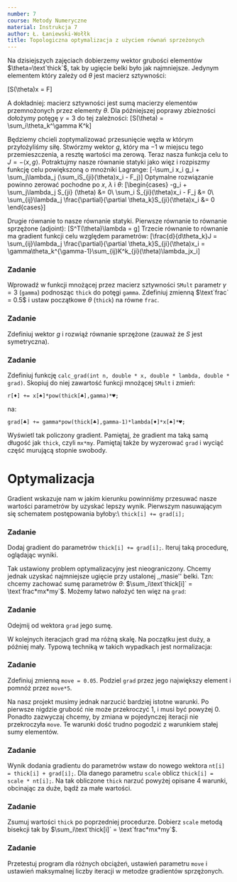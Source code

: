 ```yaml
---
number: 7
course: Metody Numeryczne
material: Instrukcja 7
author: Ł. Łaniewski-Wołłk
title: Topologiczna optymalizacja z użyciem równań sprzeżonych
---
```


Na dzisiejszych zajęciach dobierzemy wektor grubości elementów $\theta=\text`thick`$, tak by ugięcie belki było jak najmniejsze. Jedynym elementem który zależy od $\theta$ jest macierz sztywności:

\[S(\theta)x = F\]

A dokładniej: macierz sztywności jest sumą macierzy elementów przemnożonych przez elementy $\theta$. Dla późniejszej poprawy zbieżności dołożymy potęgę $\gamma=3$ do tej zależności:
\[S(\theta) = \sum_i\theta_k^\gamma K^k\]

Będziemy chcieli zoptymalizować przesunięcie węzła w którym przyłożyliśmy siłę. Stwórzmy wektor $g$, który ma $-1$ w miejscu tego przemieszczenia, a resztę wartości ma zerową. Teraz nasza funkcja celu to $J = -\langle x, g \rangle$. Potraktujmy nasze równanie statyki jako więz i rozpiszmy funkcję celu powiększoną o mnożniki Lagrange:
\[-\sum_i x_i g_i  + \sum_j\lambda_j (\sum_iS_{ji}(\theta)x_i - F_j)\]
Optymalne rozwiązanie powinno zerować pochodne po $x$, $\lambda$ i $\theta$:
\[\begin{cases}
-g_i + \sum_j\lambda_j S_{ji} (\theta) &= 0\\
\sum_i S_{ji}(\theta)x_i - F_j &= 0\\
\sum_{ij}\lambda_j \frac{\partial}{\partial \theta_k}S_{ji}(\theta)x_i &= 0
\end{cases}\]

Drugie równanie to nasze równanie statyki. Pierwsze równanie to równanie sprzężone (adjoint):
\[S^T(\theta)\lambda = g\]
Trzecie równanie to równanie ma gradient funkcji celu względem parametrów:
\[\frac{d}{d\theta_k}J = \sum_{ij}\lambda_j \frac{\partial}{\partial \theta_k}S_{ji}(\theta)x_i = \gamma\theta_k^{\gamma-1}\sum_{ij}K^k_{ji}(\theta)\lambda_jx_i\]


### Zadanie

Wprowadź w funkcji mnożącej przez macierz sztywności `SMult` parametr $\gamma=3$ (`gamma`) podnosząc `thick` do potęgi `gamma`. Zdefiniuj zmienną $\text`frac` = 0.5$ i ustaw początkowe $\theta$ (`thick`) na równe `frac`. 



### Zadanie

Zdefiniuj wektor $g$ i rozwiąż równanie sprzężone (zauważ że $S$ jest symetryczna).



### Zadanie

Zdefiniuj funkcję `calc_grad(int n, double * x, double * lambda, double * grad)`. Skopiuj do niej zawartość funkcji mnożącej `SMult` i zmień:

`r[♦] += x[♠]*pow(thick[♣],gamma)*♥;`

na:

`grad[♣] += gamma*pow(thick[♣],gamma-1)*lambda[♦]*x[♠]*♥;`

Wyświetl tak policzony gradient. Pamiętaj, że gradient ma taką samą długość jak `thick`, czyli `mx*my`. Pamiętaj także by wyzerować `grad` i wyciąć część murującą stopnie swobody.




# Optymalizacja

Gradient wskazuje nam w jakim kierunku powinniśmy przesuwać nasze wartości parametrów by uzyskać lepszy wynik. Pierwszym nasuwającym się schematem postępowania byłoby:\\
`thick[i] += grad[i]; `

### Zadanie

Dodaj gradient do parametrów `thick[i] += grad[i];`. Iteruj taką procedurę, oglądając wyniki.


Tak ustawiony problem optymalizacyjny jest nieograniczony. Chcemy jednak uzyskać najmniejsze ugięcie przy ustalonej ,,masie'' belki. Tzn: chcemy zachować sumę parametrów $\theta$: $\sum_i\text`thick[i]` = \text`frac*mx*my`$. Możemy łatwo nałożyć ten więz na `grad`:


### Zadanie

Odejmij od wektora `grad` jego sumę.


W kolejnych iteracjach grad ma różną skalę. Na początku jest duży, a później mały. Typową techniką w takich wypadkach jest normalizacja:


### Zadanie

Zdefiniuj zmienną `move = 0.05`. Podziel `grad` przez jego największy element i pomnóż przez `move*5`.


Na nasz projekt musimy jednak narzucić bardziej istotne warunki. Po pierwsze nigdzie grubość nie może przekroczyć $1$, i musi być powyżej $0$. Ponadto zazwyczaj chcemy, by zmiana w pojedynczej iteracji nie przekroczyła `move`. Te warunki dość trudno pogodzić z warunkiem stałej sumy elementów. 


### Zadanie

Wynik dodania gradientu do parametrów wstaw do nowego wektora `nt[i] = thick[i] + grad[i];`. Dla danego parametru `scale` oblicz `thick[i] = scale * nt[i];`. Na tak obliczone `thick` narzuć powyżej opisane 4 warunki, obcinając za duże, bądź za małe wartości.



### Zadanie

Zsumuj wartości `thick` po poprzedniej procedurze. Dobierz `scale` metodą bisekcji tak by $\sum_i\text`thick[i]` = \text`frac*mx*my`$.



### Zadanie

Przetestuj program dla różnych obciążeń, ustawień parametru `move` i ustawień maksymalnej liczby iteracji w metodze gradientów sprzężonych.


